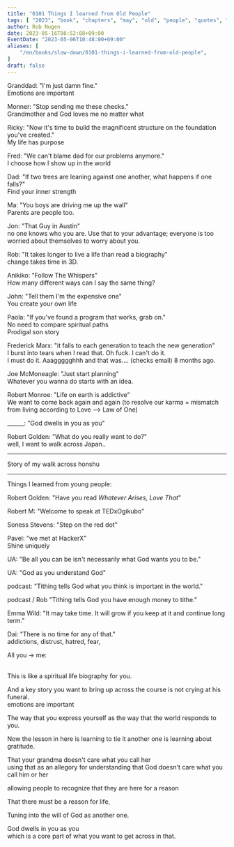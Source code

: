 ```yaml
---
title: "0101 Things I learned from Old People"
tags: [ "2023", "book", "chapters", "may", "old", "people", "quotes", "structure", "otter" ]
author: Rob Nugen
date: 2023-05-16T06:52:08+09:00
EventDate: "2023-05-06T10:48:00+09:00"
aliases: [
    "/en/books/slow-down/0101-things-i-learned-from-old-people",
]
draft: false
---
```



Granddad: "I'm just damn fine."
<br>Emotions are important

Monner: "Stop sending me these checks."
<br>Grandmother and God loves me no matter what

Ricky: "Now it's time to build the magnificent structure on the foundation you've created."
<br>My life has purpose

Fred: "We can't blame dad for our problems anymore."
<br>I choose how I show up in the world

Dad: "If two trees are leaning against one another, what happens if one falls?"
<br>Find your inner strength

Ma: "You boys are driving me up the wall"
<br>Parents are people too.

Jon: "That Guy in Austin"
<br>no one knows who you are.  Use that to your advantage; everyone is too worried about themselves to worry about you.

Rob: "It takes longer to live a life than read a biography"
<br>change takes time in 3D.

Anikiko: "Follow The Whispers"
<br>How many different ways can I say the same thing?

John: "Tell them I'm the expensive one"
<br>You create your own life

Paola: "If you've found a program that works, grab on."
<br>No need to compare spiritual paths
<br>Prodigal son story

Frederick Marx: "it falls to each generation to teach the new generation"
<br>I burst into tears when I read that.  Oh fuck.  I can't do it.  
I must do it.  Aaaggggghhh  and that was.... (checks email) 8 months ago.

Joe McMoneagle: "Just start planning"
<br>Whatever you wanna do starts with an idea.

Robert Monroe: "Life on earth is addictive"
<br>We want to come back again and again (to resolve our karma = mismatch from living according to Love --> Law of One)

______: "God dwells in you as you"


Robert Golden: "What do you really want to do?"
<br>well, I want to walk across Japan..

---

Story of my walk across honshu

---

Things I learned from young people:

Robert Golden: "Have you read _Whatever Arises, Love That_"

Robert M: "Welcome to speak at TEDxOgikubo"

Soness Stevens: "Step on the red dot"

Pavel: "we met at HackerX"
<br>Shine uniquely

UA: "Be all you can be isn't necessarily what God wants you to be."

UA: "God as you understand God"

podcast: "Tithing tells God what you think is important in the world."

podcast / Rob "Tithing tells God you have enough money to tithe."

Emma Wild: "It may take time.  It will grow if you keep at it and continue long term."

Dai: "There is no time for any of that."
<br>addictions, distrust, hatred, fear,

All you -> me:

<br>This is like a spiritual life biography for you.

And a key story you want to bring up across the course is not crying at his funeral.
<br>emotions are important

The way that you express yourself as the way that the world responds to you.

Now the lesson in here is learning to tie it another
one is learning about gratitude.

That your grandma doesn't care what you call her
<br>using that as an allegory for understanding that
God doesn't care what you call him or her

allowing people to recognize that they are here for a reason

That there must be a reason for life,

Tuning into the will of God as another one.

God dwells in you as you
<br>which is a core part of what you want to get across in that.
